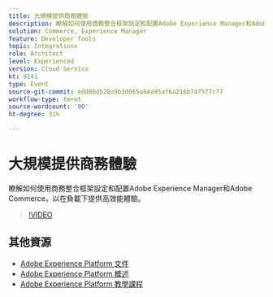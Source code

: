 ```yaml
---
title: 大規模提供商務體驗
description: 瞭解如何使用商務整合框架設定和配置Adobe Experience Manager和Adobe Commerce，以在負載下提供高效能體驗。
solution: Commerce, Experience Manager
feature: Developer Tools
topic: Integrations
role: Architect
level: Experienced
version: Cloud Service
kt: 9141
type: Event
source-git-commit: edd0bdb28a9b3d065a64a95af6a216b747577c77
workflow-type: tm+mt
source-wordcount: '90'
ht-degree: 31%

---
```


# 大規模提供商務體驗

瞭解如何使用商務整合框架設定和配置Adobe Experience Manager和Adobe Commerce，以在負載下提供高效能體驗。

>[!VIDEO](https://video.tv.adobe.com/v/337582/?quality=12&learn=on&hidetitle=true)

## 其他資源

- [Adobe Experience Platform 文件](https://experienceleague.adobe.com/docs/experience-platform.html)
- [Adobe Experience Platform 概述](https://experienceleague.adobe.com/docs/experience-platform/landing/home.html?lang=zh-Hant)
- [Adobe Experience Platform 教學課程](https://experienceleague.adobe.com/docs/platform-learn/tutorials/overview.html?lang=zh-Hant)
